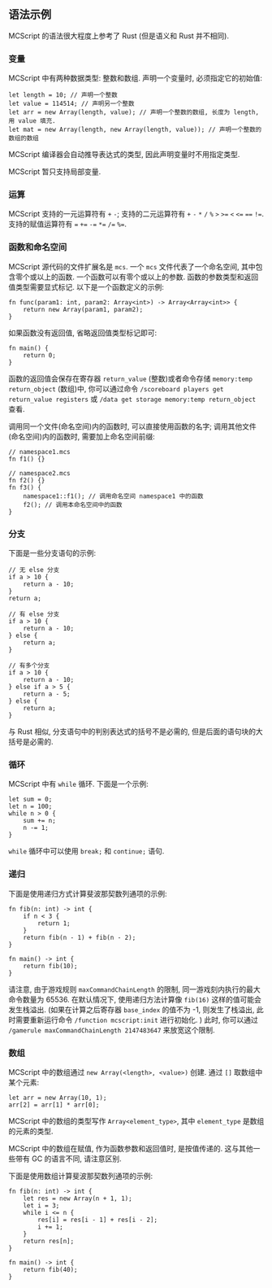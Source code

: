 ## 语法示例

MCScript 的语法很大程度上参考了 Rust (但是语义和 Rust 并不相同). 

### 变量

MCScript 中有两种数据类型: 整数和数组. 
声明一个变量时, 必须指定它的初始值: 

```
let length = 10; // 声明一个整数
let value = 114514; // 声明另一个整数
let arr = new Array(length, value); // 声明一个整数的数组, 长度为 length, 用 value 填充. 
let mat = new Array(length, new Array(length, value)); // 声明一个整数的数组的数组
```

MCScript 编译器会自动推导表达式的类型, 因此声明变量时不用指定类型. 

MCScript 暂只支持局部变量. 

### 运算

MCScript 支持的一元运算符有 `+` `-`; 支持的二元运算符有 `+` `-` `*` `/` `%` `>` `>=` `<` `<=` `==` `!=`. 支持的赋值运算符有 `=` `+=` `-=` `*=` `/=` `%=`. 

### 函数和命名空间

MCScript 源代码的文件扩展名是 `mcs`. 一个 `mcs` 文件代表了一个命名空间, 其中包含零个或以上的函数. 一个函数可以有零个或以上的参数. 函数的参数类型和返回值类型需要显式标记. 以下是一个函数定义的示例: 

```
fn func(param1: int, param2: Array<int>) -> Array<Array<int>> {
    return new Array(param1, param2);
}
```

如果函数没有返回值, 省略返回值类型标记即可: 

```
fn main() {
    return 0;
}
```

函数的返回值会保存在寄存器 `return_value` (整数)或者命令存储 `memory:temp return_object` (数组)中, 你可以通过命令 `/scoreboard players get return_value registers` 或 `/data get storage memory:temp return_object` 查看. 

调用同一个文件(命名空间)内的函数时, 可以直接使用函数的名字; 调用其他文件(命名空间)内的函数时, 需要加上命名空间前缀: 

```
// namespace1.mcs
fn f1() {}
```

```
// namespace2.mcs
fn f2() {}
fn f3() {
    namespace1::f1(); // 调用命名空间 namespace1 中的函数
    f2(); // 调用本命名空间中的函数
}
```

### 分支

下面是一些分支语句的示例: 

```
// 无 else 分支
if a > 10 {
    return a - 10;
}
return a;
```

``` 
// 有 else 分支
if a > 10 {
    return a - 10;
} else {
    return a;
}
```

```
// 有多个分支
if a > 10 {
    return a - 10;
} else if a > 5 {
    return a - 5;
} else {
    return a;
}
```

与 Rust 相似, 分支语句中的判别表达式的括号不是必需的, 但是后面的语句块的大括号是必需的. 

### 循环

MCScript 中有 `while` 循环. 下面是一个示例: 

```
let sum = 0;
let n = 100;
while n > 0 {
    sum += n;
    n -= 1;
}
```

`while` 循环中可以使用 `break;` 和 `continue;` 语句. 

### 递归

下面是使用递归方式计算斐波那契数列通项的示例: 

```
fn fib(n: int) -> int {
    if n < 3 {
        return 1;
    }
    return fib(n - 1) + fib(n - 2);
}

fn main() -> int {
    return fib(10);
}
```

请注意, 由于游戏规则 `maxCommandChainLength` 的限制, 同一游戏刻内执行的最大命令数量为 65536. 在默认情况下, 使用递归方法计算像 `fib(16)` 这样的值可能会发生栈溢出. (如果在计算之后寄存器 `base_index` 的值不为 -1, 则发生了栈溢出, 此时需要重新运行命令 `/function mcscript:init` 进行初始化. ) 此时, 你可以通过 `/gamerule maxCommandChainLength 2147483647` 来放宽这个限制. 

### 数组

MCScript 中的数组通过 `new Array(<length>, <value>)` 创建. 通过 `[]` 取数组中某个元素: 

```
let arr = new Array(10, 1);
arr[2] = arr[1] * arr[0];
```

MCScript 中的数组的类型写作 `Array<element_type>`, 其中 `element_type` 是数组的元素的类型. 

MCScript 中的数组在赋值, 作为函数参数和返回值时, 是按值传递的. 这与其他一些带有 GC 的语言不同, 请注意区别. 

下面是使用数组计算斐波那契数列通项的示例: 

```
fn fib(n: int) -> int {
    let res = new Array(n + 1, 1);
    let i = 3;
    while i <= n {
        res[i] = res[i - 1] + res[i - 2];
        i += 1;
    }
    return res[n];
}

fn main() -> int {
    return fib(40);
}
```
